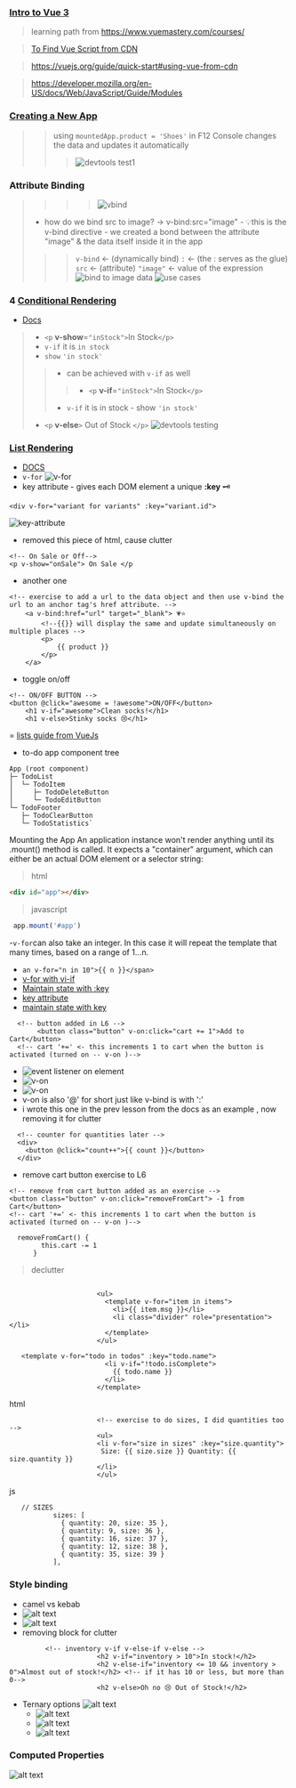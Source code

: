 ###  [Intro to Vue 3](https://www.vuemastery.com/courses/intro-to-vue-3/)
> learning path from https://www.vuemastery.com/courses/

> [To Find Vue Script from CDN](https://vuejs.org/guide/quick-start.html#using-vue-from-cdn)

> https://vuejs.org/guide/quick-start#using-vue-from-cdn

> https://developer.mozilla.org/en-US/docs/Web/JavaScript/Guide/Modules 
### [Creating a New App](https://www.vuemastery.com/courses/intro-to-vue-3/creating-the-vue-app-vue3)
>> using `mountedApp.product = 'Shoes'`  in F12 Console changes the data and updates it automatically
>>>![devtools test1](assets/images/update-devtools.png)
###  Attribute Binding
>>>> ![vbind](assets/images/vbind.png)
>- how do we bind src to image? -> v-bind:src="image" - 💡this is the v-bind directive - we created a bond between the attribute "image" & the data itself inside it in the app 
>>> `v-bind` <-  (dynamically bind)  `:` <- (the : serves as the glue) `src` <- (attribute) `"image"` <- value of the expression 
>> ![bind to image data](assets/images/binds-image-to-imagedata.png)
> ![use cases](assets/images/vbind-usecases.png)
### 4 [Conditional Rendering](https://www.vuemastery.com/courses/intro-to-vue-3/conditional-rendering-vue3) 
- [Docs](https://vuejs.org/guide/essentials/conditional.html)
>- `<p` **v-show**=`"inStock">`In Stock`</p>` 
>- `v-if` it is `in stock` 
>- `show` `'in stock'`
>>- can be achieved with `v-if` as well
>>>-  `<p` **v-if**=`"inStock">`In Stock`</p>` 
>>- `v-if` it is in stock - show `'in stock'`
>- `<p` **v-else**`>` Out of Stock `</p>`
> ![devtools testing](assets/images/devtools-real-time-render.png)
### [List Rendering](https://www.vuemastery.com/courses/intro-to-vue-3/list-rendering-vue3) 
- [DOCS](https://vuejs.org/guide/essentials/list.html)
- `v-for`
  ![v-for](assets/images/v-for.png)
- key attribute - gives each DOM element a unique **:key** 🗝️ 
```
<div v-for="variant for variants" :key="variant.id">
```
  ![key-attribute](assets/images/key-attribute.png)

- removed this piece of html, cause clutter 
```
<!-- On Sale or Off-->
<p v-show="onSale"> On Sale </p 
```
- another one
```
<!-- exercise to add a url to the data object and then use v-bind the url to an anchor tag's href attribute. -->
    <a v-bind:href="url" target="_blank"> 💗⭐
        <!--{{}} will display the same and update simultaneously on multiple places -->
        <p>
            {{ product }}
        </p>
    </a>
```
- toggle on/off
```
<!-- ON/OFF BUTTON -->
<button @click="awesome = !awesome">ON/OFF</button>
    <h1 v-if="awesome">Clean socks!</h1>
    <h1 v-else>Stinky socks 😢</h1>
```
= [lists guide from VueJs](https://vuejs.org/guide/essentials/list.html)
- to-do app component tree
```
App (root component)
├─ TodoList
│  └─ TodoItem
│     ├─ TodoDeleteButton
│     └─ TodoEditButton
└─ TodoFooter
   ├─ TodoClearButton
   └─ TodoStatistics`
```
Mounting the App​
An application instance won't render anything until its .mount() method is called. It expects a "container" argument, which can either be an actual DOM element or a selector string:
>html
```html
<div id="app"></div> 
```
>javascript
```javascript
 app.mount('#app') 
 ```
-`v-for`can also take an integer. In this case it will repeat the template that many times, based on a range of 1...n.
- ```an v-for="n in 10">{{ n }}</span>```
- [v-for with vi-if](https://vuejs.org/guide/essentials/list.html#v-for-with-v-if)
- [Maintain state with :key](https://vuejs.org/guide/essentials/list.html#v-for-with-v-if)
- [key attribute](https://vuejs.org/api/built-in-special-attributes.html#key)
- [maintain state with key](https://vuejs.org/guide/essentials/list#maintaining-state-with-key)
```
  <!-- button added in L6 -->
       <button class="button" v-on:click="cart += 1">Add to Cart</button>   
  <!-- cart '+=' <- this increments 1 to cart when the button is activated (turned on -- v-on )-->
```
- ![event listener on element](/assets/images/listening-for-events-on-element.png)
- ![v-on](/assets/images/v-on-introduction.png)
- ![v-on](assets/images/v-on.png)
- v-on is also '@' for short just like v-bind is with ':'
- i wrote this one in the prev lesson from the docs as an example , now removing it for clutter
```
  <!-- counter for quantities later -->
  <div>
    <button @click="count++">{{ count }}</button>
  </div>
```
- remove cart button exercise to L6
```
<!-- remove from cart button added as an exercise -->
<button class="button" v-on:click="removeFromCart"> -1 from Cart</button>   
<!-- cart '+=' <- this increments 1 to cart when the button is activated (turned on -- v-on )-->

  removeFromCart() {
        this.cart -= 1
      }
```
> declutter
```

                      <ul>
                        <template v-for="item in items">
                          <li>{{ item.msg }}</li>
                          <li class="divider" role="presentation"></li>
                        </template>
                      </ul>
```

```
   <template v-for="todo in todos" :key="todo.name">
                        <li v-if="!todo.isComplete">
                          {{ todo.name }}
                        </li>
                      </template>
```
html
```
                      <!-- exercise to do sizes, I did quantities too -->
                      <ul>
                      <li v-for="size in sizes" :key="size.quantity">
                       Size: {{ size.size }} Quantity: {{ size.quantity }}
                      </li>
                      </ul>
```
js
```
   // SIZES
           sizes: [
             { quantity: 20, size: 35 }, 
             { quantity: 9, size: 36 }, 
             { quantity: 16, size: 37 }, 
             { quantity: 12, size: 38 },
             { quantity: 35, size: 39 }
           ],
```
### Style binding
- camel vs kebab
- ![alt text](/assets/images/styl-object-camel.png)
- ![alt text](/assets/images/kebab-case-style-object.png)
- removing block for clutter
```
         <!-- inventory v-if v-else-if v-else -->
                      <h2 v-if="inventory > 10">In stock!</h2>
                      <h2 v-else-if="inventory <= 10 && inventory > 0">Almost out of stock!</h2> <!-- if it has 10 or less, but more than 0-->
                      <h2 v-else>Oh no 😢 Out of Stock!</h2>
```
- Ternary options 
  ![alt text](/assets/images/ternary-options-class-binding.png)
  - ![alt text](image-3.png)
  - ![alt text](image-1.png)
  - ![alt text](image-2.png)
### Computed Properties
![alt text](image-4.png)